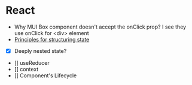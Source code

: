 # React

- Why MUI Box component doesn't accept the onClick prop? I see they use onClick for &lt;div&gt; element
- [Principles for structuring state](https://react.dev/learn/choosing-the-state-structure)
- [x] Deeply nested state? 
- [] useReducer
- [] context
- [] Component's Lifecycle